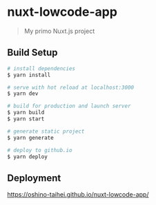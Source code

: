 # nuxt-lowcode-app

> My primo Nuxt.js project

## Build Setup

``` bash
# install dependencies
$ yarn install

# serve with hot reload at localhost:3000
$ yarn dev

# build for production and launch server
$ yarn build
$ yarn start

# generate static project
$ yarn generate

# deploy to github.io
$ yarn deploy
```

## Deployment

https://oshino-taihei.github.io/nuxt-lowcode-app/
